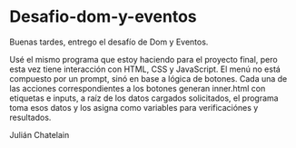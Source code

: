 # Desafio-dom-y-eventos

Buenas tardes, entrego el desafío de Dom y Eventos.

Usé el mismo programa que estoy haciendo para el proyecto final, pero esta vez tiene interacción con HTML, CSS y JavaScript.
El menú no está compuesto por un prompt, sinó en base a lógica de botones.
Cada una de las acciones correspondientes a los botones generan inner.html con etiquetas e inputs, a raíz de los datos cargados solicitados,
el programa toma esos datos y los asigna como variables para verificaciónes y resultados.

Julián Chatelain
